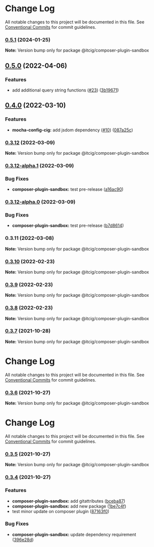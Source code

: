 # Change Log

All notable changes to this project will be documented in this file.
See [Conventional Commits](https://conventionalcommits.org) for commit guidelines.

### [0.5.1](https://github.com/itcig/itcig/compare/@itcig/composer-plugin-sandbox@0.5.0...@itcig/composer-plugin-sandbox@0.5.1) (2024-01-25)

**Note:** Version bump only for package @itcig/composer-plugin-sandbox





## [0.5.0](https://github.com/itcig/itcig/compare/@itcig/composer-plugin-sandbox@0.4.0...@itcig/composer-plugin-sandbox@0.5.0) (2022-04-06)


### Features

* add additional query string functions ([#23](https://github.com/itcig/itcig/issues/23)) ([3b19671](https://github.com/itcig/itcig/commit/3b19671609b692519bcea043037f929a160b1b63))



## [0.4.0](https://github.com/itcig/itcig/compare/@itcig/composer-plugin-sandbox@0.3.12...@itcig/composer-plugin-sandbox@0.4.0) (2022-03-10)


### Features

* **mocha-config-cig:** add jsdom dependency ([#10](https://github.com/itcig/itcig/issues/10)) ([087a25c](https://github.com/itcig/itcig/commit/087a25cefa6f4e445907f2251417eeb0377a8560))



### [0.3.12](https://github.com/itcig/itcig/compare/@itcig/composer-plugin-sandbox@0.3.12-alpha.1...@itcig/composer-plugin-sandbox@0.3.12) (2022-03-09)

**Note:** Version bump only for package @itcig/composer-plugin-sandbox





### [0.3.12-alpha.1](https://github.com/itcig/itcig/compare/@itcig/composer-plugin-sandbox@0.3.12-alpha.0...@itcig/composer-plugin-sandbox@0.3.12-alpha.1) (2022-03-09)


### Bug Fixes

* **composer-plugin-sandbox:** test pre-release ([a16ac90](https://github.com/itcig/itcig/commit/a16ac908e8c26d5797ff977a2991790821d08312))



### [0.3.12-alpha.0](https://github.com/itcig/itcig/compare/@itcig/composer-plugin-sandbox@0.3.11...@itcig/composer-plugin-sandbox@0.3.12-alpha.0) (2022-03-09)


### Bug Fixes

* **composer-plugin-sandbox:** test pre-release ([b7d8614](https://github.com/itcig/itcig/commit/b7d86148875c32400ca024c0c9196f8155d9fc84))



### 0.3.11 (2022-03-08)

**Note:** Version bump only for package @itcig/composer-plugin-sandbox





### [0.3.10](https://github.com/itcig/itcig/compare/@itcig/composer-plugin-sandbox@0.3.9...@itcig/composer-plugin-sandbox@0.3.10) (2022-02-23)

**Note:** Version bump only for package @itcig/composer-plugin-sandbox





### [0.3.9](https://github.com/itcig/itcig/compare/@itcig/composer-plugin-sandbox@0.3.8...@itcig/composer-plugin-sandbox@0.3.9) (2022-02-23)

**Note:** Version bump only for package @itcig/composer-plugin-sandbox





### [0.3.8](https://github.com/itcig/itcig/compare/@itcig/composer-plugin-sandbox@0.3.7...@itcig/composer-plugin-sandbox@0.3.8) (2022-02-23)

**Note:** Version bump only for package @itcig/composer-plugin-sandbox





### [0.3.7](https://github.com/itcig/itcig/compare/@itcig/composer-plugin-sandbox@0.3.6...@itcig/composer-plugin-sandbox@0.3.7) (2021-10-28)

**Note:** Version bump only for package @itcig/composer-plugin-sandbox





# Change Log

All notable changes to this project will be documented in this file. See
[Conventional Commits](https://conventionalcommits.org) for commit guidelines.

### [0.3.6](https://github.com/itcig/itcig/compare/@itcig/composer-plugin-sandbox@0.3.5...@itcig/composer-plugin-sandbox@0.3.6) (2021-10-27)

**Note:** Version bump only for package @itcig/composer-plugin-sandbox

# Change Log

All notable changes to this project will be documented in this file. See
[Conventional Commits](https://conventionalcommits.org) for commit guidelines.

### [0.3.5](https://github.com/itcig/itcig/compare/@itcig/composer-plugin-sandbox@0.3.4...@itcig/composer-plugin-sandbox@0.3.5) (2021-10-27)

**Note:** Version bump only for package @itcig/composer-plugin-sandbox

### [0.3.4](https://github.com/itcig/itcig/compare/@itcig/composer-plugin-sandbox@0.3.4...@itcig/composer-plugin-sandbox@0.3.4) (2021-10-27)

### Features

- **composer-plugin-sandbox:** add gitattributes
  ([bceba87](https://github.com/itcig/itcig/commit/bceba87470593462a6c901e93fdfe2db5ad8a118))
- **composer-plugin-sandbox:** add new package
  ([1be7c4f](https://github.com/itcig/itcig/commit/1be7c4fa891876410e8ef4589452e597a07852a4))
- test minor update on composer plugin
  ([87163f0](https://github.com/itcig/itcig/commit/87163f0bc0c841daabd4ce2e0f7f8d6c18870650))

### Bug Fixes

- **composer-plugin-sandbox:** update dependency requirement
  ([396e28d](https://github.com/itcig/itcig/commit/396e28d9d1f3365a0a770087524fc7c68470bd40))
